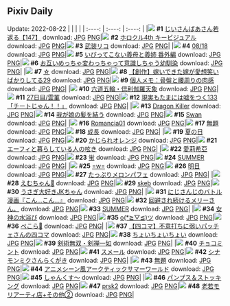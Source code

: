 ## Pixiv Daily
Update: 2022-08-22
|      |      |      |
| :----: | :----: | :----: |
|![](https://pixiv.microyu.workers.dev/c/240x480/img-master/img/2022/08/20/11/08/08/100621687_p0_master1200.jpg) **#1** [じいさんばあさん若返る【147】](https://www.pixiv.net/artworks/100621687) download: [JPG](https://pixiv.microyu.workers.dev/img-original/img/2022/08/20/11/08/08/100621687_p0.jpg) [PNG](https://pixiv.microyu.workers.dev/img-original/img/2022/08/20/11/08/08/100621687_p0.png)|![](https://pixiv.microyu.workers.dev/c/240x480/img-master/img/2022/08/20/00/18/03/100613394_p0_master1200.jpg) **#2** [ホロクル4th キービジュアル](https://www.pixiv.net/artworks/100613394) download: [JPG](https://pixiv.microyu.workers.dev/img-original/img/2022/08/20/00/18/03/100613394_p0.jpg) [PNG](https://pixiv.microyu.workers.dev/img-original/img/2022/08/20/00/18/03/100613394_p0.png)|![](https://pixiv.microyu.workers.dev/c/240x480/img-master/img/2022/08/21/11/42/10/100615058_p0_master1200.jpg) **#3** [武装リコ](https://www.pixiv.net/artworks/100615058) download: [JPG](https://pixiv.microyu.workers.dev/img-original/img/2022/08/21/11/42/10/100615058_p0.jpg) [PNG](https://pixiv.microyu.workers.dev/img-original/img/2022/08/21/11/42/10/100615058_p0.png)|
|![](https://pixiv.microyu.workers.dev/c/240x480/img-master/img/2022/08/20/02/23/20/100616129_p0_master1200.jpg) **#4** [08/18](https://www.pixiv.net/artworks/100616129) download: [JPG](https://pixiv.microyu.workers.dev/img-original/img/2022/08/20/02/23/20/100616129_p0.jpg) [PNG](https://pixiv.microyu.workers.dev/img-original/img/2022/08/20/02/23/20/100616129_p0.png)|![](https://pixiv.microyu.workers.dev/c/240x480/img-master/img/2022/08/21/00/03/25/100639645_p0_master1200.jpg) **#5** [いびってこない義母と義姉 番外編](https://www.pixiv.net/artworks/100639645) download: [JPG](https://pixiv.microyu.workers.dev/img-original/img/2022/08/21/00/03/25/100639645_p0.jpg) [PNG](https://pixiv.microyu.workers.dev/img-original/img/2022/08/21/00/03/25/100639645_p0.png)|![](https://pixiv.microyu.workers.dev/c/240x480/img-master/img/2022/08/21/00/00/28/100639409_p0_master1200.jpg) **#6** [お互いめっちゃ変わっちゃって意識しちゃう幼馴染](https://www.pixiv.net/artworks/100639409) download: [JPG](https://pixiv.microyu.workers.dev/img-original/img/2022/08/21/00/00/28/100639409_p0.jpg) [PNG](https://pixiv.microyu.workers.dev/img-original/img/2022/08/21/00/00/28/100639409_p0.png)|
|![](https://pixiv.microyu.workers.dev/c/240x480/img-master/img/2022/08/20/16/47/51/100627496_p0_master1200.jpg) **#7** [☆](https://www.pixiv.net/artworks/100627496) download: [JPG](https://pixiv.microyu.workers.dev/img-original/img/2022/08/20/16/47/51/100627496_p0.jpg) [PNG](https://pixiv.microyu.workers.dev/img-original/img/2022/08/20/16/47/51/100627496_p0.png)|![](https://pixiv.microyu.workers.dev/c/240x480/img-master/img/2022/08/21/00/01/19/100639525_p0_master1200.jpg) **#8** [【創作】嫁いできた嫁が愛想笑いばかりしてる29](https://www.pixiv.net/artworks/100639525) download: [JPG](https://pixiv.microyu.workers.dev/img-original/img/2022/08/21/00/01/19/100639525_p0.jpg) [PNG](https://pixiv.microyu.workers.dev/img-original/img/2022/08/21/00/01/19/100639525_p0.png)|![](https://pixiv.microyu.workers.dev/c/240x480/img-master/img/2022/08/20/08/00/02/100619257_p0_master1200.jpg) **#9** [個人メモ：骨盤と腰周りの肉感](https://www.pixiv.net/artworks/100619257) download: [JPG](https://pixiv.microyu.workers.dev/img-original/img/2022/08/20/08/00/02/100619257_p0.jpg) [PNG](https://pixiv.microyu.workers.dev/img-original/img/2022/08/20/08/00/02/100619257_p0.png)|
|![](https://pixiv.microyu.workers.dev/c/240x480/img-master/img/2022/08/21/00/51/59/100641161_p0_master1200.jpg) **#10** [六道五輪・倶利伽羅天象](https://www.pixiv.net/artworks/100641161) download: [JPG](https://pixiv.microyu.workers.dev/img-original/img/2022/08/21/00/51/59/100641161_p0.jpg) [PNG](https://pixiv.microyu.workers.dev/img-original/img/2022/08/21/00/51/59/100641161_p0.png)|![](https://pixiv.microyu.workers.dev/c/240x480/img-master/img/2022/08/20/00/00/28/100612538_p0_master1200.jpg) **#11** [27日目/雲菫](https://www.pixiv.net/artworks/100612538) download: [JPG](https://pixiv.microyu.workers.dev/img-original/img/2022/08/20/00/00/28/100612538_p0.jpg) [PNG](https://pixiv.microyu.workers.dev/img-original/img/2022/08/20/00/00/28/100612538_p0.png)|![](https://pixiv.microyu.workers.dev/c/240x480/img-master/img/2022/08/21/18/04/02/100657104_p0_master1200.jpg) **#12** [現実もたまには嘘をつく133「チートじゃん！！」](https://www.pixiv.net/artworks/100657104) download: [JPG](https://pixiv.microyu.workers.dev/img-original/img/2022/08/21/18/04/02/100657104_p0.jpg) [PNG](https://pixiv.microyu.workers.dev/img-original/img/2022/08/21/18/04/02/100657104_p0.png)|
|![](https://pixiv.microyu.workers.dev/c/240x480/img-master/img/2022/08/20/00/07/02/100612997_p0_master1200.jpg) **#13** [Dragon Killer](https://www.pixiv.net/artworks/100612997) download: [JPG](https://pixiv.microyu.workers.dev/img-original/img/2022/08/20/00/07/02/100612997_p0.jpg) [PNG](https://pixiv.microyu.workers.dev/img-original/img/2022/08/20/00/07/02/100612997_p0.png)|![](https://pixiv.microyu.workers.dev/c/240x480/img-master/img/2022/08/20/10/27/55/100621114_p0_master1200.jpg) **#14** [我が娘の髪を結う](https://www.pixiv.net/artworks/100621114) download: [JPG](https://pixiv.microyu.workers.dev/img-original/img/2022/08/20/10/27/55/100621114_p0.jpg) [PNG](https://pixiv.microyu.workers.dev/img-original/img/2022/08/20/10/27/55/100621114_p0.png)|![](https://pixiv.microyu.workers.dev/c/240x480/img-master/img/2022/08/21/03/50/16/100641849_p0_master1200.jpg) **#15** [Swan](https://www.pixiv.net/artworks/100641849) download: [JPG](https://pixiv.microyu.workers.dev/img-original/img/2022/08/21/03/50/16/100641849_p0.jpg) [PNG](https://pixiv.microyu.workers.dev/img-original/img/2022/08/21/03/50/16/100641849_p0.png)|
|![](https://pixiv.microyu.workers.dev/c/240x480/img-master/img/2022/08/20/00/01/30/100612710_p0_master1200.jpg) **#16** [Romancia01](https://www.pixiv.net/artworks/100612710) download: [JPG](https://pixiv.microyu.workers.dev/img-original/img/2022/08/20/00/01/30/100612710_p0.jpg) [PNG](https://pixiv.microyu.workers.dev/img-original/img/2022/08/20/00/01/30/100612710_p0.png)|![](https://pixiv.microyu.workers.dev/c/240x480/img-master/img/2022/08/20/20/06/39/100632345_p0_master1200.jpg) **#17** [無題](https://www.pixiv.net/artworks/100632345) download: [JPG](https://pixiv.microyu.workers.dev/img-original/img/2022/08/20/20/06/39/100632345_p0.jpg) [PNG](https://pixiv.microyu.workers.dev/img-original/img/2022/08/20/20/06/39/100632345_p0.png)|![](https://pixiv.microyu.workers.dev/c/240x480/img-master/img/2022/08/20/13/39/34/100624122_p0_master1200.jpg) **#18** [成長](https://www.pixiv.net/artworks/100624122) download: [JPG](https://pixiv.microyu.workers.dev/img-original/img/2022/08/20/13/39/34/100624122_p0.jpg) [PNG](https://pixiv.microyu.workers.dev/img-original/img/2022/08/20/13/39/34/100624122_p0.png)|
|![](https://pixiv.microyu.workers.dev/c/240x480/img-master/img/2022/08/21/00/00/28/100639413_p0_master1200.jpg) **#19** [夏の日](https://www.pixiv.net/artworks/100639413) download: [JPG](https://pixiv.microyu.workers.dev/img-original/img/2022/08/21/00/00/28/100639413_p0.jpg) [PNG](https://pixiv.microyu.workers.dev/img-original/img/2022/08/21/00/00/28/100639413_p0.png)|![](https://pixiv.microyu.workers.dev/c/240x480/img-master/img/2022/08/20/20/30/01/100632991_p0_master1200.jpg) **#20** [かじられオレンジ](https://www.pixiv.net/artworks/100632991) download: [JPG](https://pixiv.microyu.workers.dev/img-original/img/2022/08/20/20/30/01/100632991_p0.jpg) [PNG](https://pixiv.microyu.workers.dev/img-original/img/2022/08/20/20/30/01/100632991_p0.png)|![](https://pixiv.microyu.workers.dev/c/240x480/img-master/img/2022/08/21/00/48/21/100641079_p0_master1200.jpg) **#21** [エーフィと暮らしている人の呟き](https://www.pixiv.net/artworks/100641079) download: [JPG](https://pixiv.microyu.workers.dev/img-original/img/2022/08/21/00/48/21/100641079_p0.jpg) [PNG](https://pixiv.microyu.workers.dev/img-original/img/2022/08/21/00/48/21/100641079_p0.png)|
|![](https://pixiv.microyu.workers.dev/c/240x480/img-master/img/2022/08/20/16/07/53/100626767_p0_master1200.jpg) **#22** [愛莉希亞](https://www.pixiv.net/artworks/100626767) download: [JPG](https://pixiv.microyu.workers.dev/img-original/img/2022/08/20/16/07/53/100626767_p0.jpg) [PNG](https://pixiv.microyu.workers.dev/img-original/img/2022/08/20/16/07/53/100626767_p0.png)|![](https://pixiv.microyu.workers.dev/c/240x480/img-master/img/2022/08/21/00/00/17/100639347_p0_master1200.jpg) **#23** [蛍](https://www.pixiv.net/artworks/100639347) download: [JPG](https://pixiv.microyu.workers.dev/img-original/img/2022/08/21/00/00/17/100639347_p0.jpg) [PNG](https://pixiv.microyu.workers.dev/img-original/img/2022/08/21/00/00/17/100639347_p0.png)|![](https://pixiv.microyu.workers.dev/c/240x480/img-master/img/2022/08/21/00/00/13/100639333_p0_master1200.jpg) **#24** [SUMMER](https://www.pixiv.net/artworks/100639333) download: [JPG](https://pixiv.microyu.workers.dev/img-original/img/2022/08/21/00/00/13/100639333_p0.jpg) [PNG](https://pixiv.microyu.workers.dev/img-original/img/2022/08/21/00/00/13/100639333_p0.png)|
|![](https://pixiv.microyu.workers.dev/c/240x480/img-master/img/2022/08/20/00/00/40/100612595_p0_master1200.jpg) **#25** [=w=](https://www.pixiv.net/artworks/100612595) download: [JPG](https://pixiv.microyu.workers.dev/img-original/img/2022/08/20/00/00/40/100612595_p0.jpg) [PNG](https://pixiv.microyu.workers.dev/img-original/img/2022/08/20/00/00/40/100612595_p0.png)|![](https://pixiv.microyu.workers.dev/c/240x480/img-master/img/2022/08/20/00/05/11/100612932_p0_master1200.jpg) **#26** [明日](https://www.pixiv.net/artworks/100612932) download: [JPG](https://pixiv.microyu.workers.dev/img-original/img/2022/08/20/00/05/11/100612932_p0.jpg) [PNG](https://pixiv.microyu.workers.dev/img-original/img/2022/08/20/00/05/11/100612932_p0.png)|![](https://pixiv.microyu.workers.dev/c/240x480/img-master/img/2022/08/21/20/30/01/100661386_p0_master1200.jpg) **#27** [たっぷりメロンパフェ](https://www.pixiv.net/artworks/100661386) download: [JPG](https://pixiv.microyu.workers.dev/img-original/img/2022/08/21/20/30/01/100661386_p0.jpg) [PNG](https://pixiv.microyu.workers.dev/img-original/img/2022/08/21/20/30/01/100661386_p0.png)|
|![](https://pixiv.microyu.workers.dev/c/240x480/img-master/img/2022/08/20/00/53/44/100614402_p0_master1200.jpg) **#28** [えむちゃん🍬](https://www.pixiv.net/artworks/100614402) download: [JPG](https://pixiv.microyu.workers.dev/img-original/img/2022/08/20/00/53/44/100614402_p0.jpg) [PNG](https://pixiv.microyu.workers.dev/img-original/img/2022/08/20/00/53/44/100614402_p0.png)|![](https://pixiv.microyu.workers.dev/c/240x480/img-master/img/2022/08/21/00/00/12/100639326_p0_master1200.jpg) **#29** [skeb](https://www.pixiv.net/artworks/100639326) download: [JPG](https://pixiv.microyu.workers.dev/img-original/img/2022/08/21/00/00/12/100639326_p0.jpg) [PNG](https://pixiv.microyu.workers.dev/img-original/img/2022/08/21/00/00/12/100639326_p0.png)|![](https://pixiv.microyu.workers.dev/c/240x480/img-master/img/2022/08/21/00/37/07/100640813_p0_master1200.jpg) **#30** [うさぎ大好きJKちゃん](https://www.pixiv.net/artworks/100640813) download: [JPG](https://pixiv.microyu.workers.dev/img-original/img/2022/08/21/00/37/07/100640813_p0.jpg) [PNG](https://pixiv.microyu.workers.dev/img-original/img/2022/08/21/00/37/07/100640813_p0.png)|
|![](https://pixiv.microyu.workers.dev/c/240x480/img-master/img/2022/08/21/04/38/25/100644574_p0_master1200.jpg) **#31** [にじさんじのバトル漫画『こん…こん…』](https://www.pixiv.net/artworks/100644574) download: [JPG](https://pixiv.microyu.workers.dev/img-original/img/2022/08/21/04/38/25/100644574_p0.jpg) [PNG](https://pixiv.microyu.workers.dev/img-original/img/2022/08/21/04/38/25/100644574_p0.png)|![](https://pixiv.microyu.workers.dev/c/240x480/img-master/img/2022/08/21/07/59/11/100646137_p0_master1200.jpg) **#32** [回避され続けるメリーさん。](https://www.pixiv.net/artworks/100646137) download: [JPG](https://pixiv.microyu.workers.dev/img-original/img/2022/08/21/07/59/11/100646137_p0.jpg) [PNG](https://pixiv.microyu.workers.dev/img-original/img/2022/08/21/07/59/11/100646137_p0.png)|![](https://pixiv.microyu.workers.dev/c/240x480/img-master/img/2022/08/21/00/00/14/100639336_p0_master1200.jpg) **#33** [SUMMER](https://www.pixiv.net/artworks/100639336) download: [JPG](https://pixiv.microyu.workers.dev/img-original/img/2022/08/21/00/00/14/100639336_p0.jpg) [PNG](https://pixiv.microyu.workers.dev/img-original/img/2022/08/21/00/00/14/100639336_p0.png)|
|![](https://pixiv.microyu.workers.dev/c/240x480/img-master/img/2022/08/21/00/40/39/100640894_p0_master1200.jpg) **#34** [女神の水浴び](https://www.pixiv.net/artworks/100640894) download: [JPG](https://pixiv.microyu.workers.dev/img-original/img/2022/08/21/00/40/39/100640894_p0.jpg) [PNG](https://pixiv.microyu.workers.dev/img-original/img/2022/08/21/00/40/39/100640894_p0.png)|![](https://pixiv.microyu.workers.dev/c/240x480/img-master/img/2022/08/21/00/00/11/100639318_p0_master1200.jpg) **#35** [o(*≧▽≦)ツ](https://www.pixiv.net/artworks/100639318) download: [JPG](https://pixiv.microyu.workers.dev/img-original/img/2022/08/21/00/00/11/100639318_p0.jpg) [PNG](https://pixiv.microyu.workers.dev/img-original/img/2022/08/21/00/00/11/100639318_p0.png)|![](https://pixiv.microyu.workers.dev/c/240x480/img-master/img/2022/08/20/00/00/39/100612589_p0_master1200.jpg) **#36** [ぺこら🥕](https://www.pixiv.net/artworks/100612589) download: [JPG](https://pixiv.microyu.workers.dev/img-original/img/2022/08/20/00/00/39/100612589_p0.jpg) [PNG](https://pixiv.microyu.workers.dev/img-original/img/2022/08/20/00/00/39/100612589_p0.png)|
|![](https://pixiv.microyu.workers.dev/c/240x480/img-master/img/2022/08/20/19/03/53/100630733_p0_master1200.jpg) **#37** [【四コマ】不意打ちに弱いパッチェさんの四コマ](https://www.pixiv.net/artworks/100630733) download: [JPG](https://pixiv.microyu.workers.dev/img-original/img/2022/08/20/19/03/53/100630733_p0.jpg) [PNG](https://pixiv.microyu.workers.dev/img-original/img/2022/08/20/19/03/53/100630733_p0.png)|![](https://pixiv.microyu.workers.dev/c/240x480/img-master/img/2022/08/21/00/58/48/100641312_p0_master1200.jpg) **#38** [ちょいちょいちょい](https://www.pixiv.net/artworks/100641312) download: [JPG](https://pixiv.microyu.workers.dev/img-original/img/2022/08/21/00/58/48/100641312_p0.jpg) [PNG](https://pixiv.microyu.workers.dev/img-original/img/2022/08/21/00/58/48/100641312_p0.png)|![](https://pixiv.microyu.workers.dev/c/240x480/img-master/img/2022/08/21/00/58/20/100641298_p0_master1200.jpg) **#39** [剣術無双・剣禅一如](https://www.pixiv.net/artworks/100641298) download: [JPG](https://pixiv.microyu.workers.dev/img-original/img/2022/08/21/00/58/20/100641298_p0.jpg) [PNG](https://pixiv.microyu.workers.dev/img-original/img/2022/08/21/00/58/20/100641298_p0.png)|
|![](https://pixiv.microyu.workers.dev/c/240x480/img-master/img/2022/08/21/00/20/45/100640275_p0_master1200.jpg) **#40** [チョコミント](https://www.pixiv.net/artworks/100640275) download: [JPG](https://pixiv.microyu.workers.dev/img-original/img/2022/08/21/00/20/45/100640275_p0.jpg) [PNG](https://pixiv.microyu.workers.dev/img-original/img/2022/08/21/00/20/45/100640275_p0.png)|![](https://pixiv.microyu.workers.dev/c/240x480/img-master/img/2022/08/21/00/00/20/100639369_p0_master1200.jpg) **#41** [スメール](https://www.pixiv.net/artworks/100639369) download: [JPG](https://pixiv.microyu.workers.dev/img-original/img/2022/08/21/00/00/20/100639369_p0.jpg) [PNG](https://pixiv.microyu.workers.dev/img-original/img/2022/08/21/00/00/20/100639369_p0.png)|![](https://pixiv.microyu.workers.dev/c/240x480/img-master/img/2022/08/21/00/00/27/100639404_p0_master1200.jpg) **#42** [シナモンミクさんらくがき](https://www.pixiv.net/artworks/100639404) download: [JPG](https://pixiv.microyu.workers.dev/img-original/img/2022/08/21/00/00/27/100639404_p0.jpg) [PNG](https://pixiv.microyu.workers.dev/img-original/img/2022/08/21/00/00/27/100639404_p0.png)|
|![](https://pixiv.microyu.workers.dev/c/240x480/img-master/img/2022/08/21/01/59/29/100642599_p0_master1200.jpg) **#43** [無題](https://www.pixiv.net/artworks/100642599) download: [JPG](https://pixiv.microyu.workers.dev/img-original/img/2022/08/21/01/59/29/100642599_p0.jpg) [PNG](https://pixiv.microyu.workers.dev/img-original/img/2022/08/21/01/59/29/100642599_p0.png)|![](https://pixiv.microyu.workers.dev/c/240x480/img-master/img/2022/08/21/23/08/37/100666744_p0_master1200.jpg) **#44** [アニメシーン風アークティックサマーワールド](https://www.pixiv.net/artworks/100666744) download: [JPG](https://pixiv.microyu.workers.dev/img-original/img/2022/08/21/23/08/37/100666744_p0.jpg) [PNG](https://pixiv.microyu.workers.dev/img-original/img/2022/08/21/23/08/37/100666744_p0.png)|![](https://pixiv.microyu.workers.dev/c/240x480/img-master/img/2022/08/21/00/00/05/100639284_p0_master1200.jpg) **#45** [しゃんくす～](https://www.pixiv.net/artworks/100639284) download: [JPG](https://pixiv.microyu.workers.dev/img-original/img/2022/08/21/00/00/05/100639284_p0.jpg) [PNG](https://pixiv.microyu.workers.dev/img-original/img/2022/08/21/00/00/05/100639284_p0.png)|
|![](https://pixiv.microyu.workers.dev/c/240x480/img-master/img/2022/08/20/19/30/21/100631387_p0_master1200.jpg) **#46** [パンプス＆ストッキング](https://www.pixiv.net/artworks/100631387) download: [JPG](https://pixiv.microyu.workers.dev/img-original/img/2022/08/20/19/30/21/100631387_p0.jpg) [PNG](https://pixiv.microyu.workers.dev/img-original/img/2022/08/20/19/30/21/100631387_p0.png)|![](https://pixiv.microyu.workers.dev/c/240x480/img-master/img/2022/08/20/19/49/34/100631840_p0_master1200.jpg) **#47** [prsk2](https://www.pixiv.net/artworks/100631840) download: [JPG](https://pixiv.microyu.workers.dev/img-original/img/2022/08/20/19/49/34/100631840_p0.jpg) [PNG](https://pixiv.microyu.workers.dev/img-original/img/2022/08/20/19/49/34/100631840_p0.png)|![](https://pixiv.microyu.workers.dev/c/240x480/img-master/img/2022/08/20/18/48/58/100630329_p0_master1200.jpg) **#48** [老若モリアーティ店+その他②](https://www.pixiv.net/artworks/100630329) download: [JPG](https://pixiv.microyu.workers.dev/img-original/img/2022/08/20/18/48/58/100630329_p0.jpg) [PNG](https://pixiv.microyu.workers.dev/img-original/img/2022/08/20/18/48/58/100630329_p0.png)|
